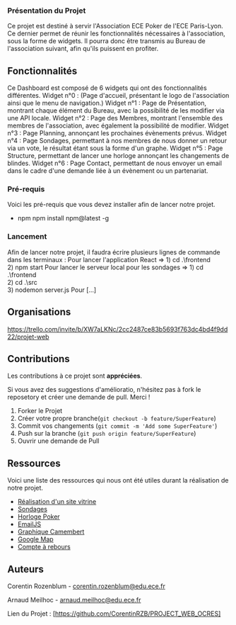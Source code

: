 ### Présentation du Projet

Ce projet est destiné à servir l'Association ECE Poker de l'ECE Paris-Lyon. 
Ce dernier permet de réunir les fonctionnalités nécessaires à l'association, sous la forme de widgets.
Il pourra donc être transmis au Bureau de l'association suivant, afin qu'ils puissent en profiter.


## Fonctionnalités

Ce Dashboard est composé de 6 widgets qui ont des fonctionnalités différentes.
Widget n°0 : (Page d'accueil, présentant le logo de l'association ainsi que le menu de navigation.)
Widget n°1 : Page de Présentation, montrant chaque élément du Bureau, avec la possibilité de les modifier via une API locale.
Widget n°2 : Page des Membres, montrant l'ensemble des membres de l'association, avec également la possibilité de modifier.
Widget n°3 : Page Planning, annonçant les prochaines évènements prévus.
Widget n°4 : Page Sondages, permettant à nos membres de nous donner un retour via un vote, le résultat étant sous la forme d'un graphe.
Widget n°5 : Page Structure, permettant de lancer une horloge annonçant les changements de blindes.
Widget n°6 : Page Contact, permettant de nous envoyer un email dans le cadre d'une demande liée à un évènement ou un partenariat.


### Pré-requis

Voici les pré-requis que vous devez installer afin de lancer notre projet.
* npm
  npm install npm@latest -g


### Lancement

Afin de lancer notre projet, il faudra écrire plusieurs lignes de commande dans les terminaux :
Pour lancer l'application React => 1) cd .\frontend\
                                   2) npm start
Pour lancer le serveur local pour les sondages => 1) cd .\frontend\
                                                  2) cd .\src\
                                                  3) nodemon server.js
Pour [...]


## Organisations

https://trello.com/invite/b/XW7aLKNc/2cc2487ce83b5693f763dc4bd4f9dd22/projet-web


## Contributions

Les contributions à ce projet sont **appréciées**.

Si vous avez des suggestions d'amélioratio, n'hésitez pas à fork le reposetory et créer une demande de pull. Merci !

1. Forker le Projet
2. Créer votre propre branche(`git checkout -b feature/SuperFeature`)
3. Commit vos changements (`git commit -m 'Add some SuperFeature'`)
4. Push sur la branche (`git push origin feature/SuperFeature`)
5. Ouvrir une demande de Pull


## Ressources

Voici une liste des ressources qui nous ont été utiles durant la réalisation de notre projet.

* [Réalisation d'un site vitrine](https://www.youtube.com/watch?v=slzhcco9Cog&list=WL&index=3&ab_channel=FromScratch-D%C3%A9veloppementWeb)
* [Sondages](https://w3collective.com/poll-component-react-node/)
* [Horloge Poker](https://github.com/vincentp/poker-clock)
* [EmailJS](https://dashboard.emailjs.com/admin)
* [Graphique Camembert](https://www.youtube.com/watch?v=c_9c5zkfQ3Y&ab_channel=WornOffKeys)
* [Google Map](https://dev.to/jessicabetts/how-to-use-google-maps-api-and-react-js-26c2)
* [Compte à rebours](https://ichi.pro/fr/creer-un-compte-a-rebours-d-evenements-reutilisable-dans-react-6050538678834)


## Auteurs

Corentin Rozenblum - corentin.rozenblum@edu.ece.fr

Arnaud Meilhoc - arnaud.meilhoc@edu.ece.fr

Lien du Projet : [https://github.com/CorentinRZB/PROJECT_WEB_OCRES]

